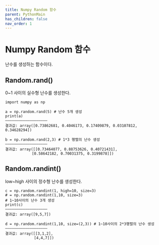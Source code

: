 ```yaml
---
title: Numpy Random 함수
parent: PythonMain
has_children: false
nav_order: 1
---
```

# Numpy Random 함수

난수를 생성하는 함수이다.

## Random.rand()

0~1 사이의 실수형 난수를 생성한다.

```
import numpy as np

a = np.random.rand(5) # 난수 5개 생성
print(a)
———————————————————
결과값: array([0.73862681, 0.4046173, 0.17409879, 0.03107812, 0.34628294])
```

```
b = np.random.rand(2,3) # 1*3 행렬의 난수 생성
———————————————————
결과값: array([[0.73464077, 0.88753626, 0.40721431],
            [0.58642182, 0.70031375, 0.3199878]])
```

## Random.randint()

low~high 사이의 정수형 난수를 생성한다.

```
c = np.random.randint(1, high=10, size=3)
# = np.random.randint(1,10, size=3)
# 1~10사이의 난수 3개 생성
print(c)
———————————————————
결과값: array([9,5,7])
```

```
d = np.random.randint(1,10, size=(2,3)) # 1~10사이의 2*3행렬의 난수 생성
———————————————————
결과값: array([[3,1,2],
             [4,4,7]])
```
